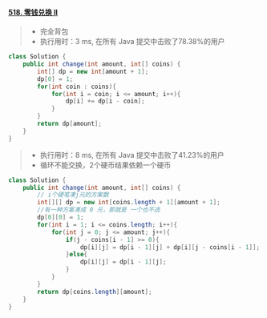 #### [518. 零钱兑换 II](https://leetcode-cn.com/problems/coin-change-2/)

> - 完全背包
> - 执行用时：3 ms, 在所有 Java 提交中击败了78.38%的用户

```java
class Solution {
    public int change(int amount, int[] coins) {
        int[] dp = new int[amount + 1];
        dp[0] = 1;
        for(int coin : coins){
            for(int i = coin; i <= amount; i++){
                dp[i] += dp[i - coin];
            }
        }
        return dp[amount];
    }
}
```



> - 执行用时：8 ms, 在所有 Java 提交中击败了41.23%的用户
> - 循环不能交换，2个硬币结果依赖一个硬币

```java
class Solution {
    public int change(int amount, int[] coins) {
        // i个硬笔凑j元的方案数
        int[][] dp = new int[coins.length + 1][amount + 1];
        //有一种方案凑成 0 元，那就是 一个也不选
        dp[0][0] = 1;
        for(int i = 1; i <= coins.length; i++){
            for(int j = 0; j <= amount; j++){
                if(j - coins[i - 1] >= 0){
                    dp[i][j] = dp[i - 1][j] + dp[i][j - coins[i - 1]];
                }else{
                    dp[i][j] = dp[i - 1][j];
                }
            }
        }
        return dp[coins.length][amount];
    }
}
```

